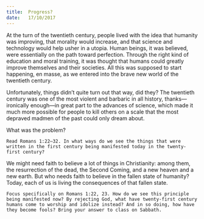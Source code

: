 ```yaml
---
title:  Progress?
date:   17/10/2017
---
```


At the turn of the twentieth century, people lived with the idea that humanity was improving, that morality would increase, and that science and technology would help usher in a utopia. Human beings, it was believed, were essentially on the path toward perfection. Through the right kind of education and moral training, it was thought that humans could greatly improve themselves and their societies. All this was supposed to start happening, en masse, as we entered into the brave new world of the twentieth century.

Unfortunately, things didn’t quite turn out that way, did they? The twentieth century was one of the most violent and barbaric in all history, thanks—ironically enough—in great part to the advances of science, which made it much more possible for people to kill others on a scale that the most depraved madmen of the past could only dream about.

What was the problem?

`Read Romans 1:22–32. In what ways do we see the things that were written in the first century being manifested today in the twenty-first century?`

We might need faith to believe a lot of things in Christianity: among them, the resurrection of the dead, the Second Coming, and a new heaven and a new earth. But who needs faith to believe in the fallen state of humanity? Today, each of us is living the consequences of that fallen state.

`Focus specifically on Romans 1:22, 23. How do we see this principle being manifested now? By rejecting God, what have twenty-first century humans come to worship and idolize instead? And in so doing, how have they become fools? Bring your answer to class on Sabbath.`